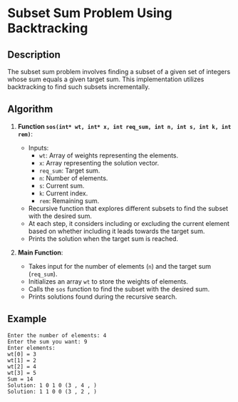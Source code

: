 # Subset Sum Problem Using Backtracking

## Description
The subset sum problem involves finding a subset of a given set of integers whose sum equals a given target sum. This implementation utilizes backtracking to find such subsets incrementally.

## Algorithm
1. **Function `sos(int* wt, int* x, int req_sum, int n, int s, int k, int rem)`**:
   - Inputs:
     - `wt`: Array of weights representing the elements.
     - `x`: Array representing the solution vector.
     - `req_sum`: Target sum.
     - `n`: Number of elements.
     - `s`: Current sum.
     - `k`: Current index.
     - `rem`: Remaining sum.
   - Recursive function that explores different subsets to find the subset with the desired sum.
   - At each step, it considers including or excluding the current element based on whether including it leads towards the target sum.
   - Prints the solution when the target sum is reached.

2. **Main Function**:
   - Takes input for the number of elements (`n`) and the target sum (`req_sum`).
   - Initializes an array `wt` to store the weights of elements.
   - Calls the `sos` function to find the subset with the desired sum.
   - Prints solutions found during the recursive search.

## Example
```
Enter the number of elements: 4
Enter the sum you want: 9
Enter elements: 
wt[0] = 3
wt[1] = 2
wt[2] = 4
wt[3] = 5
Sum = 14
Solution: 1 0 1 0 (3 , 4 , )
Solution: 1 1 0 0 (3 , 2 , )
```
